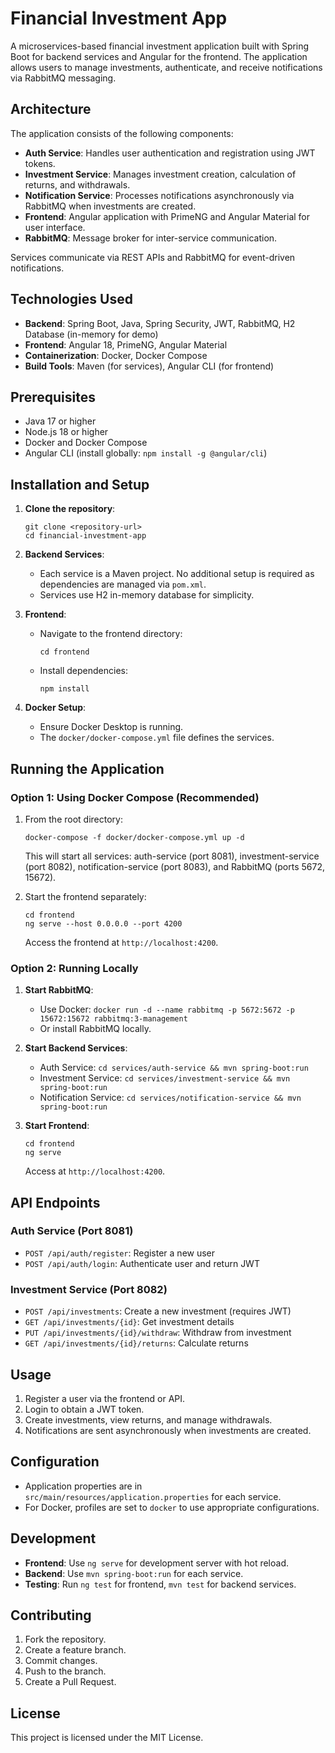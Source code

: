 # Financial Investment App

A microservices-based financial investment application built with Spring Boot for backend services and Angular for the frontend. The application allows users to manage investments, authenticate, and receive notifications via RabbitMQ messaging.

## Architecture

The application consists of the following components:

- **Auth Service**: Handles user authentication and registration using JWT tokens.
- **Investment Service**: Manages investment creation, calculation of returns, and withdrawals.
- **Notification Service**: Processes notifications asynchronously via RabbitMQ when investments are created.
- **Frontend**: Angular application with PrimeNG and Angular Material for user interface.
- **RabbitMQ**: Message broker for inter-service communication.

Services communicate via REST APIs and RabbitMQ for event-driven notifications.

## Technologies Used

- **Backend**: Spring Boot, Java, Spring Security, JWT, RabbitMQ, H2 Database (in-memory for demo)
- **Frontend**: Angular 18, PrimeNG, Angular Material
- **Containerization**: Docker, Docker Compose
- **Build Tools**: Maven (for services), Angular CLI (for frontend)

## Prerequisites

- Java 17 or higher
- Node.js 18 or higher
- Docker and Docker Compose
- Angular CLI (install globally: `npm install -g @angular/cli`)

## Installation and Setup

1. **Clone the repository**:
   ```
   git clone <repository-url>
   cd financial-investment-app
   ```

2. **Backend Services**:
   - Each service is a Maven project. No additional setup is required as dependencies are managed via `pom.xml`.
   - Services use H2 in-memory database for simplicity.

3. **Frontend**:
   - Navigate to the frontend directory:
     ```
     cd frontend
     ```
   - Install dependencies:
     ```
     npm install
     ```

4. **Docker Setup**:
   - Ensure Docker Desktop is running.
   - The `docker/docker-compose.yml` file defines the services.

## Running the Application

### Option 1: Using Docker Compose (Recommended)

1. From the root directory:
   ```
   docker-compose -f docker/docker-compose.yml up -d
   ```
   This will start all services: auth-service (port 8081), investment-service (port 8082), notification-service (port 8083), and RabbitMQ (ports 5672, 15672).

2. Start the frontend separately:
   ```
   cd frontend
   ng serve --host 0.0.0.0 --port 4200
   ```
   Access the frontend at `http://localhost:4200`.

### Option 2: Running Locally

1. **Start RabbitMQ**:
   - Use Docker: `docker run -d --name rabbitmq -p 5672:5672 -p 15672:15672 rabbitmq:3-management`
   - Or install RabbitMQ locally.

2. **Start Backend Services**:
   - Auth Service: `cd services/auth-service && mvn spring-boot:run`
   - Investment Service: `cd services/investment-service && mvn spring-boot:run`
   - Notification Service: `cd services/notification-service && mvn spring-boot:run`

3. **Start Frontend**:
   ```
   cd frontend
   ng serve
   ```
   Access at `http://localhost:4200`.

## API Endpoints

### Auth Service (Port 8081)
- `POST /api/auth/register`: Register a new user
- `POST /api/auth/login`: Authenticate user and return JWT

### Investment Service (Port 8082)
- `POST /api/investments`: Create a new investment (requires JWT)
- `GET /api/investments/{id}`: Get investment details
- `PUT /api/investments/{id}/withdraw`: Withdraw from investment
- `GET /api/investments/{id}/returns`: Calculate returns

## Usage

1. Register a user via the frontend or API.
2. Login to obtain a JWT token.
3. Create investments, view returns, and manage withdrawals.
4. Notifications are sent asynchronously when investments are created.

## Configuration

- Application properties are in `src/main/resources/application.properties` for each service.
- For Docker, profiles are set to `docker` to use appropriate configurations.

## Development

- **Frontend**: Use `ng serve` for development server with hot reload.
- **Backend**: Use `mvn spring-boot:run` for each service.
- **Testing**: Run `ng test` for frontend, `mvn test` for backend services.

## Contributing

1. Fork the repository.
2. Create a feature branch.
3. Commit changes.
4. Push to the branch.
5. Create a Pull Request.

## License

This project is licensed under the MIT License.
